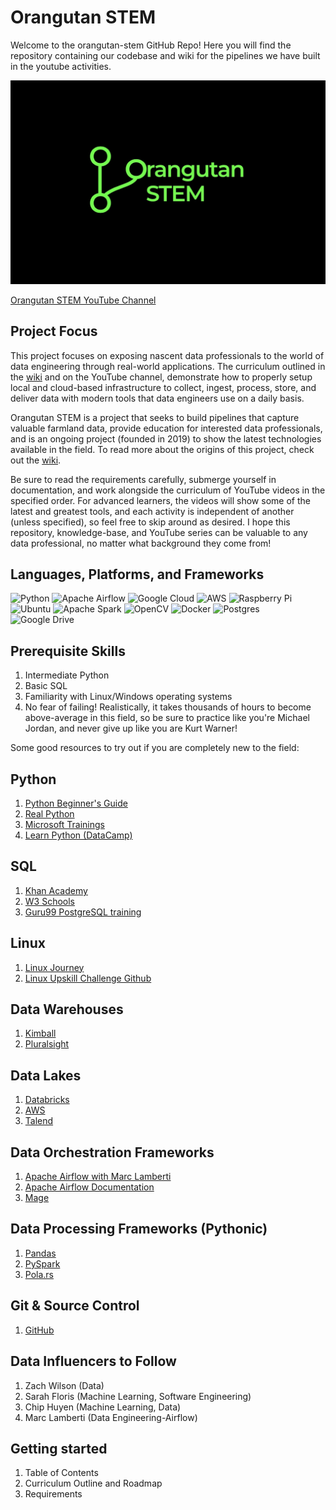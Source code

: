 ﻿# Orangutan STEM
Welcome to the orangutan-stem GitHub Repo! Here you will find the repository containing our codebase and wiki for the pipelines we have built in the youtube activities.

![orangutan-stem logo](https://github.com/mikestack15/orangutan-stem/blob/main/docs/wiki_pics/orangutan_stem_logo.jpg)

[Orangutan STEM YouTube Channel](https://youtube.com/@orangutan-stem)


## Project Focus

This project focuses on exposing nascent data professionals to the world of data engineering through real-world applications. The curriculum outlined in the [wiki](https://github.com/mikestack15/orangutan-stem/wiki) and on the YouTube channel, demonstrate how to properly setup local and cloud-based infrastructure to collect, ingest, process, store, and deliver data with modern tools that data engineers use on a daily basis.

Orangutan STEM is a project that seeks to build pipelines that capture valuable farmland data, provide education for interested data professionals, and is an ongoing project (founded in 2019) to show the latest technologies available in the field. To read more about the origins of this project, check out the [wiki](https://github.com/mikestack15/orangutan-stem/wiki).

Be sure to read the requirements carefully, submerge yourself in documentation, and work alongside the curriculum of YouTube videos in the specified order. For advanced  learners, the videos will show some of the latest and greatest tools, and each activity is independent of another (unless specified), so feel free to skip around as desired. I hope this repository, knowledge-base, and YouTube series can be valuable to any data professional, no matter what background they come from!

## Languages, Platforms, and Frameworks
![Python](https://img.shields.io/badge/python-3670A0?style=for-the-badge&logo=python&logoColor=ffdd54)
![Apache Airflow](https://img.shields.io/badge/Apache%20Airflow-017CEE?style=for-the-badge&logo=Apache%20Airflow&logoColor=white)
![Google Cloud](https://img.shields.io/badge/GoogleCloud-%234285F4.svg?style=for-the-badge&logo=google-cloud&logoColor=white)
![AWS](https://img.shields.io/badge/AWS-%23FF9900.svg?style=for-the-badge&logo=amazon-aws&logoColor=white)
![Raspberry Pi](https://img.shields.io/badge/-RaspberryPi-C51A4A?style=for-the-badge&logo=Raspberry-Pi)
![Ubuntu](https://img.shields.io/badge/Ubuntu-E95420?style=for-the-badge&logo=ubuntu&logoColor=white)
![Apache Spark](https://img.shields.io/badge/Apache%20Spark-FDEE21?style=flat-square&logo=apachespark&logoColor=black)
![OpenCV](https://img.shields.io/badge/opencv-%23white.svg?style=for-the-badge&logo=opencv&logoColor=white)
![Docker](https://img.shields.io/badge/docker-%230db7ed.svg?style=for-the-badge&logo=docker&logoColor=white)
![Postgres](https://img.shields.io/badge/postgres-%23316192.svg?style=for-the-badge&logo=postgresql&logoColor=white)
![Google Drive](https://img.shields.io/badge/Google%20Drive-4285F4?style=for-the-badge&logo=googledrive&logoColor=white)

## Prerequisite Skills
1. Intermediate Python
2. Basic SQL
3. Familiarity with Linux/Windows operating systems
4. No fear of failing! Realistically, it takes thousands of hours to become above-average in this field, so be sure to practice like you're Michael Jordan, and never give up like you are Kurt Warner!

Some good resources to try out if you are completely new to the field:

## Python

1. [Python Beginner's Guide](https://wiki.python.org/moin/BeginnersGuide)
2. [Real Python](https://realpython.com/)
3. [Microsoft Trainings](https://learn.microsoft.com/en-us/training/paths/beginner-python/)
4. [Learn Python (DataCamp)](https://www.learnpython.org/)


## SQL
1. [Khan Academy](https://www.khanacademy.org/computing/computer-programming/sql)
2. [W3 Schools](https://www.w3schools.com/sql/)
3. [Guru99 PostgreSQL training](https://www.guru99.com/postgresql-tutorial.html)


## Linux
1. [Linux Journey](https://linuxjourney.com/)
2. [Linux Upskill Challenge Github](https://github.com/livialima/linuxupskillchallenge)

## Data Warehouses
1. [Kimball](https://www.kimballgroup.com/data-warehouse-business-intelligence-resources/books/data-warehouse-dw-toolkit/)
2. [Pluralsight](https://www.pluralsight.com/courses/modernizing-data-lakes-data-warehouses-google-cloud-5)

## Data Lakes
1. [Databricks](https://www.databricks.com/discover/data-lakes)
2. [AWS](https://aws.amazon.com/big-data/datalakes-and-analytics/what-is-a-data-lake/)
3. [Talend](https://www.talend.com/resources/what-is-data-lake/)

## Data Orchestration Frameworks
1. [Apache Airflow with Marc Lamberti](https://www.udemy.com/user/lockgfg/)
2. [Apache Airflow Documentation](https://airflow.apache.org/docs/apache-airflow/stable/index.html)
3. [Mage](https://docs.mage.ai/introduction/overview)

## Data Processing Frameworks (Pythonic)
1. [Pandas](https://pandas.pydata.org/docs/getting_started/index.html)
2. [PySpark](https://sparkbyexamples.com/pyspark-tutorial/)
3. [Pola.rs](https://www.pola.rs/)

## Git & Source Control
1. [GitHub](https://docs.github.com/en/get-started/quickstart/git-and-github-learning-resources)

## Data Influencers to Follow
1. Zach Wilson (Data)
2. Sarah Floris (Machine Learning, Software Engineering)
3. Chip Huyen (Machine Learning, Data)
4. Marc Lamberti (Data Engineering-Airflow)


## Getting started

1. Table of Contents
2. Curriculum Outline and Roadmap
3. Requirements

